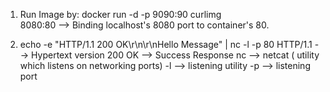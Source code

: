 1. Run Image by: docker run -d -p 9090:90 curlimg  
   8080:80 --> Binding localhost's 8080 port to container's 80.

2. echo -e "HTTP/1.1 200 OK\r\n\r\nHello Message" | nc -l -p 80
   HTTP/1.1 --> Hypertext version
   200 OK --> Success Response
   nc --> netcat ( utility which listens on networking ports)
   -l --> listening utility
   -p --> listening port
